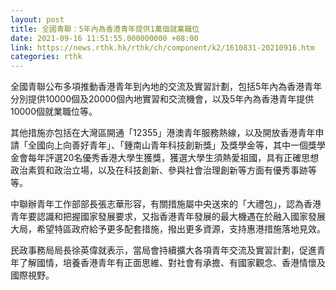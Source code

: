 ```yaml
---
layout: post
title: 全國青聯：5年內為香港青年提供1萬個就業職位
date: 2021-09-16 11:51:55.000000000 +08:00
link: https://news.rthk.hk/rthk/ch/component/k2/1610831-20210916.htm
categories: rthk
---
```


全國青聯公布多項推動香港青年到內地的交流及實習計劃，包括5年內為香港青年分別提供10000個及20000個內地實習和交流機會，以及5年內為香港青年提供10000個就業職位等。

其他措施亦包括在大灣區開通「12355」港澳青年服務熱線，以及開放香港青年申請「全國向上向善好青年」、「鍾南山青年科技創新獎」及獎學金等，其中一個獎學金會每年評選20名優秀香港大學生獲獎，獲選大學生須熱愛祖國，具有正確思想政治素質和政治立場，以及在科技創新、參與社會治理創新等方面有優秀事跡等等。

中聯辦青年工作部部長張志華形容，有關措施屬中央送來的「大禮包」，認為香港青年要認識和把握國家發展要求，又指香港青年發展的最大機遇在於融入國家發展大局，希望特區政府給予更多配套措施，撥出更多資源，支持惠港措施落地見效。

民政事務局局長徐英偉就表示，當局會持續擴大各項青年交流及實習計劃，促進青年了解國情，培養香港青年有正面思維、對社會有承擔、有國家觀念、香港情懷及國際視野。
